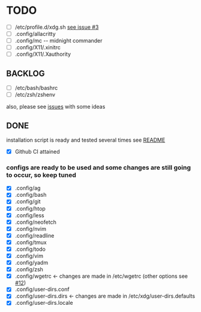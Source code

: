 # TODO
- [ ] /etc/profile.d/xdg.sh [see issue #3](https://github.com/orleanski/dotfiles/issues/3#issue-806949413)
- [ ] .config/allacritty
- [ ] .config/mc -- midnight commander
- [ ] .config/X11/.xinitrc
- [ ] .config/X11/.Xauthority

## BACKLOG
- [ ] /etc/bash/bashrc
- [ ] /etc/zsh/zshenv

also, please see [issues](https://github.com/orleanski/dotfiles/issues) with some ideas

## DONE

installation script is ready and tested several times see [README](README.md)

- [x] Github CI attained

### configs are ready to be used and some changes are still going to occur, so keep tuned

- [x] .config/ag
- [x] .config/bash
- [x] .config/git
- [x] .config/htop
- [x] .config/less
- [x] .config/neofetch
- [x] .config/nvim
- [x] .config/readline
- [x] .config/tmux
- [x] .config/todo
- [x] .config/vim
- [x] .config/yadm
- [x] .config/zsh
- [x] .config/wgetrc <- changes are made in /etc/wgetrc (other options see [#12](https://github.com/orleanski/dotfiles/issues/12))
- [x] .config/user-dirs.conf
- [x] .config/user-dirs.dirs <- changes are made in /etc/xdg/user-dirs.defaults
- [x] .config/user-dirs.locale
